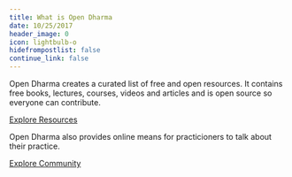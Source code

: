 ```yaml
---
title: What is Open Dharma
date: 10/25/2017
header_image: 0
icon: lightbulb-o
hidefrompostlist: false
continue_link: false
---
```

Open Dharma creates a curated list of free and open resources.
It contains free books, lectures, courses, videos and articles and is open source so everyone can contribute.

[Explore Resources](https://github.com/buddha-dharma/buddhism)

Open Dharma also provides online means for practicioners to talk about their practice.

[Explore Community](/community)
